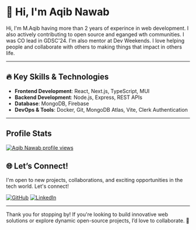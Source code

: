 # 👋 Hi, I'm Aqib Nawab

Hi, I'm M.Aqib having more than 2 years of experince in web development. I also actively contributing to open source and eganged wth communities. I was CO lead in GDSC'24. I'm also mentor at Dev Weekends. I love helping people and collaborate with others to making things that impact in others life. 

---

## 🔥 Key Skills & Technologies

- **Frontend Development**: React, Next.js, TypeScript, MUI
- **Backend Development**: Node.js, Express, REST APIs
- **Database**: MongoDB, Firebase
- **DevOps & Tools**: Docker, Git, MongoDB Atlas, Vite, Clerk Authentication

---

## Profile Stats
[![Aqib Nawab profile views](https://u8views.com/api/v1/github/profiles/115807186/views/day-week-month-total-count.svg)](https://u8views.com/github/AQIB-NAWAB)

## 🌐 Let’s Connect!

I'm open to new projects, collaborations, and exciting opportunities in the tech world. Let's connect!

[![GitHub](https://img.shields.io/badge/-GitHub-333?style=for-the-badge&logo=github)](https://github.com/AQIB-NAWAB)
[![LinkedIn](https://img.shields.io/badge/-LinkedIn-0077B5?style=for-the-badge&logo=linkedin&logoColor=white)](https://www.linkedin.com/in/aqib-nawab-66723b252/)

---

Thank you for stopping by! If you're looking to build innovative web solutions or explore dynamic open-source projects, I’d love to collaborate. 🚀
